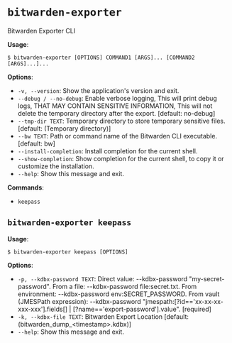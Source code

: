 # `bitwarden-exporter`

Bitwarden Exporter CLI

**Usage**:

```console
$ bitwarden-exporter [OPTIONS] COMMAND1 [ARGS]... [COMMAND2 [ARGS]...]...
```

**Options**:

* `-v, --version`: Show the application&#x27;s version and exit.
* `--debug / --no-debug`: Enable verbose logging, This will print debug logs, THAT MAY CONTAIN SENSITIVE INFORMATION,
This will not delete the temporary directory after the export.  [default: no-debug]
* `--tmp-dir TEXT`: Temporary directory to store temporary sensitive files.  [default: (Temporary directory)]
* `--bw TEXT`: Path or command name of the Bitwarden CLI executable.  [default: bw]
* `--install-completion`: Install completion for the current shell.
* `--show-completion`: Show completion for the current shell, to copy it or customize the installation.
* `--help`: Show this message and exit.

**Commands**:

* `keepass`

## `bitwarden-exporter keepass`

**Usage**:

```console
$ bitwarden-exporter keepass [OPTIONS]
```

**Options**:

* `-p, --kdbx-password TEXT`: Direct value: --kdbx-password &quot;my-secret-password&quot;.
From a file: --kdbx-password file:secret.txt.
From environment: --kdbx-password env:SECRET_PASSWORD.
From vault (JMESPath expression): --kdbx-password &quot;jmespath:[?id==&#x27;xx-xx-xx-xxx-xxx&#x27;].fields[] | [?name==&#x27;export-password&#x27;].value&quot;.  [required]
* `-k, --kdbx-file TEXT`: Bitwarden Export Location  [default: (bitwarden_dump_&lt;timestamp&gt;.kdbx)]
* `--help`: Show this message and exit.
